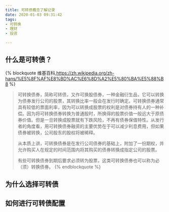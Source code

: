 ```yaml
---
title: 可转债概念了解记录
date: 2020-01-03 09:31:42
tags:
- 可转换
- 理财
- 投资

---
```


## 什么是可转债？

{% blockquote 维基百科,https://zh.wikipedia.org/zh-hans/%E5%8F%AF%E8%BD%AC%E6%8D%A2%E5%80%BA%E5%88%B8 %}
> 可转换债券，简称可转债，又作可换股债券，一种金融衍生品，它可以转换为债券发行公司的股票，其转换比率一般会在发行时确定。可转换债券通常具有较低的票面利率，因为可以转换成股票的权利是对债券持有人的一种补偿。因为将可转换债券转换为普通股时，所换得的股票价值一般远大于原债券价值。但是一旦转换成股票就有下跌风险，不再有债券保值特性。从发行者的角度看，用可转换债券融资的主要优势在于可以减少利息费用，但如果债券被转换，公司股东的股权将被稀释。
>
> 从本质上讲，可转换债券是在发行公司债券的基础上，附加了一份期权，并允许购买人在规定的时间范围内将其购买的债券转换成指定公司的股票。
>
> 有些可转换债券到期后要求必须转为股票，这类可转换债券也可以称为必（须）转换债券。
{% endblockquote %}

## 为什么选择可转债


## 如何进行可转债配置

